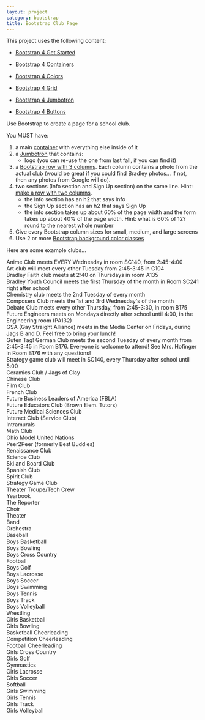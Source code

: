 ```yaml
---
layout: project
category: bootstrap
title: Bootstrap Club Page
---
```


This project uses the following content:

- [Bootstrap 4 Get Started](/wdarchive/bootstrap/bootstrap-4-get-started/)

- [Bootstrap 4 Containers](/wdarchive/bootstrap/bootstrap-4-containers/)

- [Bootstrap 4 Colors](/wdarchive/bootstrap/bootstrap-4-colors/)

- [Bootstrap 4 Grid](/wdarchive/bootstrap/bootstrap-4-grid/)

- [Bootstrap 4 Jumbotron](/wdarchive/bootstrap/bootstrap-4-jumbotron/)

- [Bootstrap 4 Buttons](/wdarchive/bootstrap/bootstrap-4-buttons/)





Use Bootstrap to create a page for a school club.

You MUST have:

1.  a main [container](/wdarchive/bootstrap/bootstrap-4-containers "Bootstrap 4 Containers") with everything else inside of it
2.  a [Jumbotron](/wdarchive/bootstrap/bootstrap-4-jumbotron "Bootstrap 4 Jumbotron") that contains:
    *   logo (you can re-use the one from last fall, if you can find it)
3.  a [Bootstrap row with 3 columns](/wdarchive/bootstrap/bootstrap-4-grid "Bootstrap 4 Grid"). Each column contains a photo from the actual club (would be great if you could find Bradley photos... if not, then any photos from Google will do).
4.  two sections (Info section and Sign Up section) on the same line. Hint: [make a row with two columns](/wdarchive/bootstrap/bootstrap-4-grid "Bootstrap 4 Grid").
    *   the Info section has an h2 that says Info
    *   the Sign Up section has an h2 that says Sign Up
    *   the info section takes up about 60% of the page width and the form takes up about 40% of the page width. Hint: what is 60% of 12? round to the nearest whole number
5.  Give every Bootstrap column sizes for small, medium, and large screens
6.  Use 2 or more [Bootstrap background color classes](/wdarchive/bootstrap/bootstrap-4-colors "Bootstrap 4 Colors")


Here are some example clubs...

Anime Club meets EVERY Wednesday in room SC140, from 2:45-4:00  
Art club will meet every other Tuesday from 2:45-3:45 in C104  
Bradley Faith club meets at 2:40 on Thursdays in room A135  
Bradley Youth Council meets the first Thursday of the month in Room SC241 right after school  
Chemistry club meets the 2nd Tuesday of every month  
Composers Club meets the 1st and 3rd Wednesday's of the month  
Debate Club meets every other Thursday, from 2:45-3:30, in room B175  
Future Engineers meets on Mondays directly after school until 4:00, in the Engineering room (PA132)  
GSA (Gay Straight Alliance) meets in the Media Center on Fridays, during Jags B and D. Feel free to bring your lunch!  
Guten Tag! German Club meets the second Tuesday of every month from 2:45-3:45 in Room B176. Everyone is welcome to attend! See Mrs. Hofinger in Room B176 with any questions!  
Strategy game club will meet in SC140, every Thursday after school until 5:00  
Ceramics Club / Jags of Clay  
Chinese Club  
Film Club  
French Club  
Future Business Leaders of America (FBLA)  
Future Educators Club (Brown Elem. Tutors)  
Future Medical Sciences Club  
Interact Club (Service Club)  
Intramurals  
Math Club  
Ohio Model United Nations  
Peer2Peer (formerly Best Buddies)  
Renaissance Club  
Science Club  
Ski and Board Club  
Spanish Club  
Spirit Club  
Strategy Game Club  
Theater Troupe/Tech Crew  
Yearbook  
The Reporter  
Choir  
Theater  
Band  
Orchestra  
Baseball  
Boys Basketball  
Boys Bowling  
Boys Cross Country  
Football  
Boys Golf  
Boys Lacrosse  
Boys Soccer  
Boys Swimming  
Boys Tennis  
Boys Track  
Boys Volleyball  
Wrestling  
Girls Basketball  
Girls Bowling  
Basketball Cheerleading  
Competition Cheerleading  
Football Cheerleading  
Girls Cross Country  
Girls Golf  
Gymnastics  
Girls Lacrosse  
Girls Soccer  
Softball  
Girls Swimming  
Girls Tennis  
Girls Track  
Girls Volleyball
